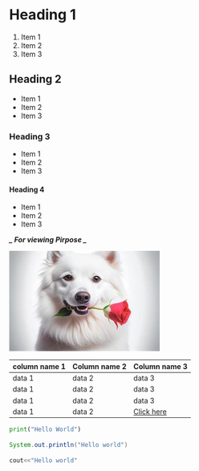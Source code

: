 # Heading 1
1. Item 1
2. Item 2
3. Item 3

## Heading 2
* Item 1
* Item 2
* Item 3

### Heading 3
- Item 1
- Item 2
- Item 3

#### Heading 4
+ Item 1
+ Item 2
+ Item 3

***_ For viewing Pirpose _***
<!--- This is comment --->
![Alt text](image.png)

| column name 1|Column name 2|Column name 3|
---|---|---
|data 1|data 2|data 3
|data 1|data 2|data 3
|data 1|data 2|data 3
|data 1|data 2|[Click here]()|

```python
print("Hello World")
```
```java
System.out.println("Hello world")
```

```C++
cout<<"Hello world"
```


